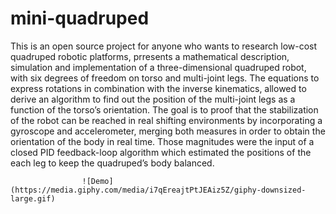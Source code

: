 # mini-quadruped

This is an open source project for anyone who wants to research low-cost quadruped robotic platforms, prresents 
a mathematical description, simulation and implementation of a three-dimensional quadruped robot, with six degrees 
of freedom on torso and multi-joint legs. The equations to express rotations in 
combination with the inverse kinematics, allowed to derive an algorithm to find out the position of the 
multi-joint legs as a function of the torso’s orientation. The goal is to proof that the stabilization
of the robot can be reached in real shifting environments by incorporating a gyroscope and accelerometer, 
merging both measures in order to obtain the orientation of the body in real time. 
Those magnitudes were the input of a closed PID feedback-loop algorithm which estimated the positions of the
each leg to keep the quadruped’s body balanced.


                    ![Demo](https://media.giphy.com/media/i7qEreajtPtJEAiz5Z/giphy-downsized-large.gif)
